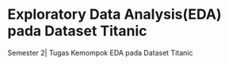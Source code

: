 # Exploratory Data Analysis(EDA) pada Dataset Titanic
Semester 2| Tugas Kemompok EDA pada Dataset Titanic
